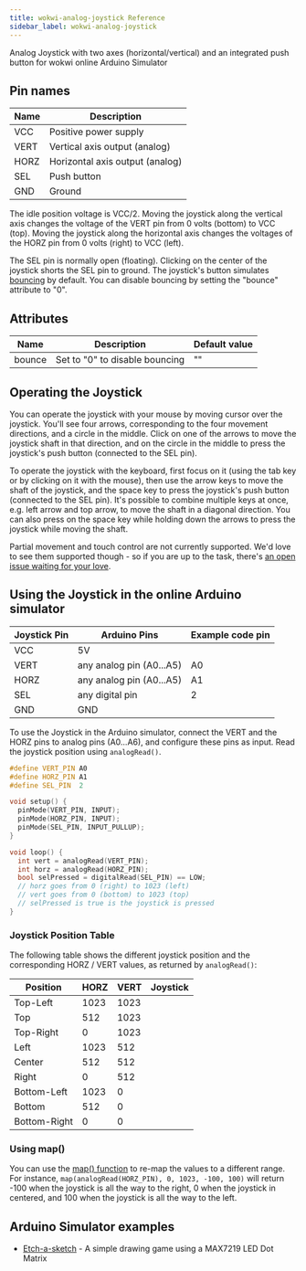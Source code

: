```yaml
---
title: wokwi-analog-joystick Reference
sidebar_label: wokwi-analog-joystick
---
```


Analog Joystick with two axes (horizontal/vertical) and an integrated push button for wokwi online Arduino Simulator

<wokwi-analog-joystick />

## Pin names

| Name | Description                     |
| ---- | ------------------------------- |
| VCC  | Positive power supply           |
| VERT | Vertical axis output (analog)   |
| HORZ | Horizontal axis output (analog) |
| SEL  | Push button                     |
| GND  | Ground                          |

The idle position voltage is VCC/2. Moving the joystick along the vertical axis changes the voltage of the VERT pin from 0 volts (bottom) to VCC (top). Moving the joystick along the horizontal axis changes the voltages of the HORZ pin from 0 volts (right) to VCC (left).

The SEL pin is normally open (floating). Clicking on the center of the joystick shorts the SEL pin to ground. The joystick's button simulates [bouncing](wokwi-pushbutton#bouncing) by default. You can disable bouncing by setting the "bounce" attribute to "0".

## Attributes

| Name   | Description                    | Default value |
| ------ | ------------------------------ | ------------- |
| bounce | Set to "0" to disable bouncing | ""            |

## Operating the Joystick

You can operate the joystick with your mouse by moving cursor over the joystick. You'll see four arrows, corresponding to the four movement directions,
and a circle in the middle. Click on one of the arrows to move the joystick shaft in that direction, and on the circle in the middle to press the
joystick's push button (connected to the SEL pin).

To operate the joystick with the keyboard, first focus on it (using the tab key or by clicking on it with the mouse), then use the arrow keys to move
the shaft of the joystick, and the space key to press the joystick's push button (connected to the SEL pin). It's possible to combine multiple keys
at once, e.g. left arrow and top arrow, to move the shaft in a diagonal direction. You can also press on the space key while holding down the arrows
to press the joystick while moving the shaft.

Partial movement and touch control are not currently supported. We'd love to see them supported though - so if you are up to the task, there's [an open issue waiting for your love](https://github.com/wokwi/wokwi-elements/issues/62).

## Using the Joystick in the online Arduino simulator

| Joystick Pin | Arduino Pins             | Example code pin |
| ------------ | ------------------------ | ---------------- |
| VCC          | 5V                       |                  |
| VERT         | any analog pin (A0...A5) | A0               |
| HORZ         | any analog pin (A0...A5) | A1               |
| SEL          | any digital pin          | 2                |
| GND          | GND                      |                  |

To use the Joystick in the Arduino simulator, connect the VERT and the HORZ pins to analog pins (A0...A6), and configure these pins as input. Read the joystick position using `analogRead()`.

```cpp
#define VERT_PIN A0
#define HORZ_PIN A1
#define SEL_PIN  2

void setup() {
  pinMode(VERT_PIN, INPUT);
  pinMode(HORZ_PIN, INPUT);
  pinMode(SEL_PIN, INPUT_PULLUP);
}

void loop() {
  int vert = analogRead(VERT_PIN);
  int horz = analogRead(HORZ_PIN);
  bool selPressed = digitalRead(SEL_PIN) == LOW;
  // horz goes from 0 (right) to 1023 (left)
  // vert goes from 0 (bottom) to 1023 (top)
  // selPressed is true is the joystick is pressed
}
```

### Joystick Position Table

The following table shows the different joystick position and the corresponding HORZ / VERT values, as returned by `analogRead()`:

| Position     | HORZ | VERT | Joystick                                                   |
| ------------ | ---- | ---- | ---------------------------------------------------------- |
| Top-Left     | 1023 | 1023 | <wokwi-analog-joystick xValue="1" yValue="1" disabled />   |
| Top          | 512  | 1023 | <wokwi-analog-joystick xValue="0" yValue="1" disabled />   |
| Top-Right    | 0    | 1023 | <wokwi-analog-joystick xValue="-1" yValue="1" disabled />  |
| Left         | 1023 | 512  | <wokwi-analog-joystick xValue="1" yValue="0" disabled />   |
| Center       | 512  | 512  | <wokwi-analog-joystick xValue="0" yValue="0" disabled />   |
| Right        | 0    | 512  | <wokwi-analog-joystick xValue="-1" yValue="0" disabled />  |
| Bottom-Left  | 1023 | 0    | <wokwi-analog-joystick xValue="1" yValue="-1" disabled />  |
| Bottom       | 512  | 0    | <wokwi-analog-joystick xValue="0" yValue="-1" disabled />  |
| Bottom-Right | 0    | 0    | <wokwi-analog-joystick xValue="-1" yValue="-1" disabled /> |

### Using map()

You can use the [map() function](https://www.arduino.cc/reference/en/language/functions/math/map/) to re-map the values to a different range.
For instance, `map(analogRead(HORZ_PIN), 0, 1023, -100, 100)` will return -100 when the joystick is all the way to the right, 0 when the joystick
in centered, and 100 when the joystick is all the way to the left.

## Arduino Simulator examples

- [Etch-a-sketch](https://wokwi.com/arduino/projects/296234816685212169) - A simple drawing game using a MAX7219 LED Dot Matrix

